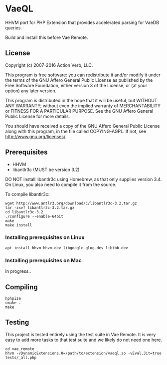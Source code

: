 # VaeQL

HHVM port for PHP Extension that provides accelerated parsing for VaeDB queries.

Build and install this before Vae Remote.


## License

Copyright (c) 2007-2016 Action Verb, LLC.

This program is free software: you can redistribute it and/or modify
it under the terms of the GNU Affero General Public License as published by
the Free Software Foundation, either version 3 of the License, or
(at your option) any later version.

This program is distributed in the hope that it will be useful,
but WITHOUT ANY WARRANTY; without even the implied warranty of
MERCHANTABILITY or FITNESS FOR A PARTICULAR PURPOSE.  See the
GNU Affero General Public License for more details.

You should have received a copy of the GNU Affero General Public License
along with this program, in the file called COPYING-AGPL.
If not, see http://www.gnu.org/licenses/.


## Prerequisites

 - HHVM
 - libantlr3c (MUST be version 3.2)


DO NOT install libantlr3c using Homebrew, as that only supplies 
version 3.4.
On Linux, you also need to compile it from the source.

To compile libantlr3c:

    wget http://www.antlr3.org/download/C/libantlr3c-3.2.tar.gz
    tar -zxvf libantlr3c-3.2.tar.gz
    cd libantlr3c-3.2
    ./configure --enable-64bit
    make
    make install


### Installing prerequisites on Linux

    apt install hhvm hhvm-dev libgoogle-glog-dev libtbb-dev


### Installing prerequisites on Mac

In progress..


## Compiling

    hphpize
    cmake .
    make
    

## Testing

This project is tested entirely using the test suite in Vae Remote.  It
is very easy to add more tasks to that test suite and we likely do not
need one here.

    cd vae_remote
    hhvm -vDynamicExtensions.0=/path/to/extension/vaeql.so -vEval.Jit=true tests/_all.php


